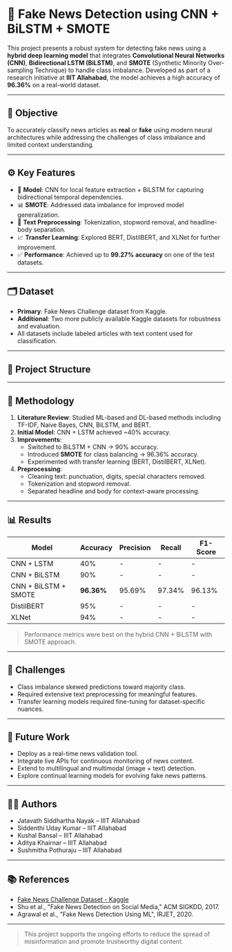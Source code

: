 # 📰 Fake News Detection using CNN + BiLSTM + SMOTE

This project presents a robust system for detecting fake news using a **hybrid deep learning model** that integrates **Convolutional Neural Networks (CNN)**, **Bidirectional LSTM (BiLSTM)**, and **SMOTE** (Synthetic Minority Over-sampling Technique) to handle class imbalance. Developed as part of a research initiative at **IIIT Allahabad**, the model achieves a high accuracy of **96.36%** on a real-world dataset.

---

## 📌 Objective

To accurately classify news articles as **real** or **fake** using modern neural architectures while addressing the challenges of class imbalance and limited context understanding.

---

## ⚙️ Key Features

- 🧠 **Model**: CNN for local feature extraction + BiLSTM for capturing bidirectional temporal dependencies.
- 📊 **SMOTE**: Addressed data imbalance for improved model generalization.
- 💬 **Text Preprocessing**: Tokenization, stopword removal, and headline-body separation.
- 📈 **Transfer Learning**: Explored BERT, DistilBERT, and XLNet for further improvement.
- ✅ **Performance**: Achieved up to **99.27% accuracy** on one of the test datasets.

---

## 🗂️ Dataset

- **Primary**: Fake News Challenge dataset from Kaggle.
- **Additional**: Two more publicly available Kaggle datasets for robustness and evaluation.
- All datasets include labeled articles with text content used for classification.

---

## 📁 Project Structure


---

## 🧪 Methodology

1. **Literature Review**: Studied ML-based and DL-based methods including TF-IDF, Naive Bayes, CNN, BiLSTM, and BERT.
2. **Initial Model**: CNN + LSTM achieved ~40% accuracy.
3. **Improvements**:
   - Switched to BiLSTM + CNN → 90% accuracy.
   - Introduced **SMOTE** for class balancing → 96.36% accuracy.
   - Experimented with transfer learning (BERT, DistilBERT, XLNet).
4. **Preprocessing**:
   - Cleaning text: punctuation, digits, special characters removed.
   - Tokenization and stopword removal.
   - Separated headline and body for context-aware processing.

---

## 📊 Results

| Model                | Accuracy  | Precision | Recall | F1-Score |
|---------------------|-----------|-----------|--------|----------|
| CNN + LSTM          | 40%       | -         | -      | -        |
| CNN + BiLSTM        | 90%       | -         | -      | -        |
| CNN + BiLSTM + SMOTE| **96.36%**| 95.69%    | 97.34% | 96.13%   |
| DistilBERT          | 95%       | -         | -      | -        |
| XLNet               | 94%       | -         | -      | -        |

> Performance metrics were best on the hybrid CNN + BiLSTM with SMOTE approach.

---

## 🧩 Challenges

- Class imbalance skewed predictions toward majority class.
- Required extensive text preprocessing for meaningful features.
- Transfer learning models required fine-tuning for dataset-specific nuances.

---

## 🚀 Future Work

- Deploy as a real-time news validation tool.
- Integrate live APIs for continuous monitoring of news content.
- Extend to multilingual and multimodal (image + text) detection.
- Explore continual learning models for evolving fake news patterns.

---

## 🧑‍💻 Authors

- Jatavath Siddhartha Nayak – IIIT Allahabad
- Siddenthi Uday Kumar – IIIT Allahabad
- Kushal Bansal – IIIT Allahabad
- Aditya Khairnar – IIIT Allahabad
- Sushmitha Pothuraju – IIIT Allahabad

---

## 📚 References

- [Fake News Challenge Dataset - Kaggle](https://www.kaggle.com/competitions/fake-news/data)
- Shu et al., "Fake News Detection on Social Media," ACM SIGKDD, 2017.
- Agrawal et al., "Fake News Detection Using ML", IRJET, 2020.

---

> This project supports the ongoing efforts to reduce the spread of misinformation and promote trustworthy digital content.

